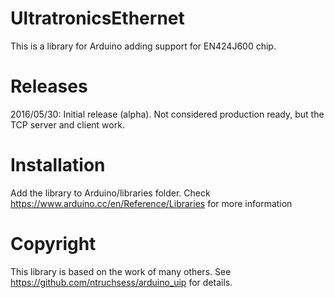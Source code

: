 # UltratronicsEthernet

This is a library for Arduino adding support for EN424J600 chip.

# Releases

2016/05/30: Initial release (alpha). Not considered production ready, but the TCP server and client work.

# Installation

Add the library to Arduino/libraries folder. Check https://www.arduino.cc/en/Reference/Libraries for more information

# Copyright

This library is based on the work of many others. See https://github.com/ntruchsess/arduino_uip for details.
